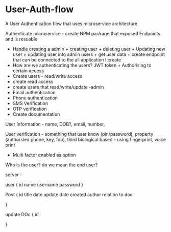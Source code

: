 # User-Auth-flow
A User Authentication flow that uses microservice architecture.


Authenticate microservice  - create NPM package that exposed Endpoints and is resuable 

- Handle creating a admin + creating user +  deleting user + Updating new user +  updating user into admin users + get user data  + create endpoint that can be connected to the all application I create
- How are we authenticating the users?  JWT token  + Authorising to certain access
- Create users  - read/write access
- create read access
- create users that read/write/update -admin
- Email authentication
- Phone authentication
- SMS Verification
- OTP verification
- Create documentation 

User Information - name, DOB?, email, number, 

User verification - something that user know (pin/password), property (authorsied phone, key, fob), third biological based - using fingerprint, voice print 

- Multi factor enabled as option 

Who is the user? do we mean the end user?

server - 


user {
    id 
    name 
    username 
    password 
}

Post {
    id 
    title 
    date update 
    date created 
    author 
    relation to doc

}

update  DOc {
    id
    
}